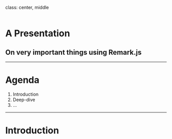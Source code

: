 class: center, middle
<br/><br/>
# A Presentation
## On very important things using Remark.js


---

# Agenda

1. Introduction
2. Deep-dive
3. ...

---

# Introduction
